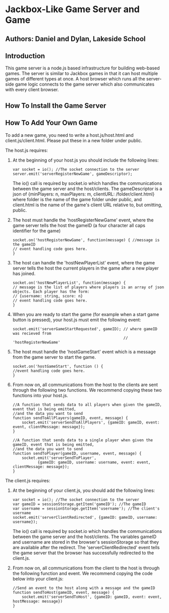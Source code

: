# Jackbox-Like Game Server and Game
## Authors: Daniel and Dylan, Lakeside School 

## Introduction
This game server is a node.js based infrastructure for building web-based games. The server is similar
to Jackbox games in that it can host multiple games of different types at once. A host browser which 
runs all the server-side game logic connects to the game server which also communicates with every 
client browser. 

## How To Install the Game Server



## How To Add Your Own Game
To add a new game, you need to write a host.js/host.html and client.js/client.html. Please put these 
in a new folder under public.

The host.js requires:
1. At the beginning of your host.js you should include the following lines:
    ```
    var socket = io(); //The socket connection to the server
    server.emit('serverRegisterNewGame', gameDescriptor); 
    ```
    
    The io() call is required by socket.io which handles the communications between the game server and the 
    host/clients. The gameDescriptor is a json of {minPlayers: n, maxPlayers: m, clientURL: /folder/client.html}
    where folder is the name of the game folder under public, and client.html is the name of the game's 
    client URL relative to, but omitting, public.

2. The host must handle the 'hostRegisterNewGame' event, where the game server tells the host the 
    gameID (a four character all caps identifier for the game)
    ```
    socket.on('hostRegisterNewGame', function(message) { //message is the gameID
    // event handling code goes here. 
    }
    ```
    
3. The host can handle the 'hostNewPlayerList' event, where the game server tells the host the current
    players in the game after a new player has joined. 
    ```
    socket.on('hostNewPlayerList', function(message) { 
    // message is the list of players where players is an array of json objects. Each player has the form:
    // {username: string, score: n}
    // event handling code goes here. 
    }
    ```

4. When you are ready to start the game (for example when a start game button is pressed), your 
    host.js must emit the following event:
    ```
    socket.emit('serverGameStartRequested', gameID); // where gameID was recieved from
                                                     // 'hostRegisterNewGame'
    ```

5. The host must handle the 'hostGameStart' event which is a message from the game server to start the
    game.
    ```
    socket.on('hostGameStart', function () {
    //event handling code goes here. 
    }
    ```

6. From now on, all communications from the host to the clients are sent through the following two
    functions. We recommend copying these two functions into your host.js. 
    ```
    //A function that sends data to all players when given the gameID, event that is being emitted, 
    //and the data you want to send
    function sendToAllPlayers(gameID, event, message) {
        socket.emit('serverSendToAllPlayers', {gameID: gameID, event: event, clientMessage: message});
    }

    //A function that sends data to a single player when given the gameID, event that is being emitted, 
    //and the data you want to send
    function sendToPlayer(gameID, username, event, message) {
        socket.emit('serverSendToPlayer', 
	           {gameID: gameID, username: username, event: event, clientMessage: message});
    }
    ```


The client.js requires: 
1. At the beginning of your client.js, you should add the following lines: 
    ```
    var socket = io(); //The socket connection to the server
    var gameID = sessionStorage.getItem('gameID'); //The gameID
    var username = sessionStorage.getItem('username'); //The client's username 
    socket.emit('serverClientRedirected', {gameID: gameID, username: username});
    ```

    The io() call is required by socket.io which handles the communications between the game server and the 
    host/clients. The variables gameID and username are stored in the browser's sessionStorage so that they
    are available after the redirect. The 'serverClientRedirected' event tells the game server that the 
    browser has successfully redirected to the client.js. 

2. From now on, all communications from the client to the host is through the following function and
    event. We recommend copying the code below into your client.js:
    ```
    //Send an event to the host along with a message and the gameID
    function sendToHost(gameID, event, message) {
        socket.emit('serverSendToHost', {gameID: gameID, event: event, hostMessage: message})
    }
    ```